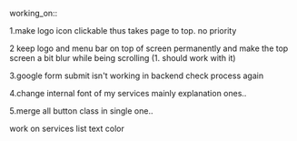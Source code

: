 working_on::



1.make logo icon clickable thus takes page to top. no priority

2 keep logo and menu bar on top of screen permanently and make the top screen a bit blur while being scrolling (1. should work with it)


3.google form submit isn't working in backend check process again 

4.change internal font of my services mainly explanation ones..

5.merge all button class in single one..


work on services list text color 